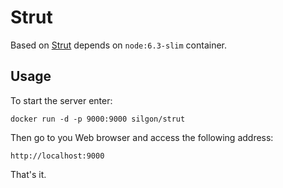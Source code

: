 # Strut
Based on [Strut](https://github.com/tantaman/Strut) depends on `node:6.3-slim` container.
## Usage
To start the server enter:

    docker run -d -p 9000:9000 silgon/strut
    
Then go to you Web browser and access the following address:

    http://localhost:9000
    
That's it.
